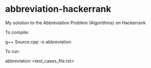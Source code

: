 # abbreviation-hackerrank
My solution to the Abbreviation Problem (Algorithms) on Hackerrank

To compile:

g++ Source.cpp -o abbreviation

To run:

abbreviation <test_cases_file.txt>
